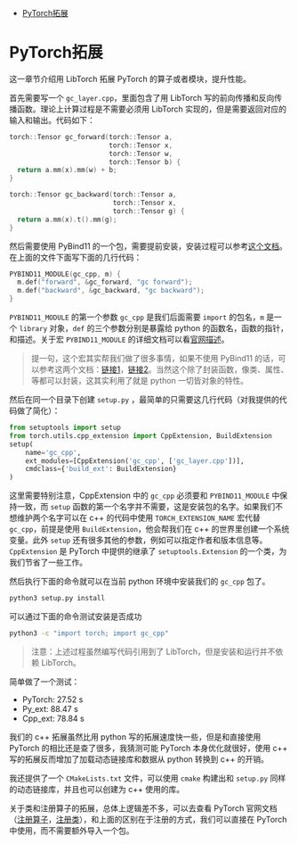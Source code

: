 - [PyTorch拓展](#pytorch拓展)
  

# PyTorch拓展
这一章节介绍用 LibTorch 拓展 PyTorch 的算子或者模块，提升性能。

首先需要写一个 `gc_layer.cpp`，里面包含了用 LibTorch 写的前向传播和反向传播函数。理论上计算过程是不需要必须用 LibTorch 实现的，但是需要返回对应的输入和输出。代码如下：
```cpp
torch::Tensor gc_forward(torch::Tensor a, 
                         torch::Tensor x, 
                         torch::Tensor w,
                         torch::Tensor b) {
  return a.mm(x).mm(w) + b;
}

torch::Tensor gc_backward(torch::Tensor a, 
                          torch::Tensor x, 
                          torch::Tensor g) {
  return a.mm(x).t().mm(g);
}
```

然后需要使用 PyBind11 的一个包，需要提前安装，安装过程可以参考[这个文档](https://pybind11.readthedocs.io/en/stable/installing.html)。在上面的文件下面写下面的几行代码：
```cpp
PYBIND11_MODULE(gc_cpp, m) {
  m.def("forward", &gc_forward, "gc forward");
  m.def("backward", &gc_backward, "gc backward");
}
```
`PYBIND11_MODULE` 的第一个参数 `gc_cpp` 是我们后面需要 `import` 的包名，`m` 是一个 `library` 对象，`def` 的三个参数分别是暴露给 python 的函数名，函数的指针，和描述。关于宏 `PYBIND11_MODULE` 的详细文档可以看[官网描述](https://pybind11.readthedocs.io/en/stable/reference.html#c.PYBIND11_MODULE)。
> 提一句，这个宏其实帮我们做了很多事情，如果不使用 PyBind11 的话，可以参考这两个文档：[链接1](https://docs.python.org/3/extending/extending.html)，[链接2](https://docs.microsoft.com/zh-cn/visualstudio/python/working-with-c-cpp-python-in-visual-studio?view=vs-2022#use-cpython-extensions)。当然这个除了封装函数，像类、属性、等都可以封装，这其实利用了就是 python 一切皆对象的特性。

然后在同一个目录下创建 `setup.py` ，最简单的只需要这几行代码（对我提供的代码做了简化）：
```python
from setuptools import setup
from torch.utils.cpp_extension import CppExtension, BuildExtension
setup(
    name='gc_cpp',
    ext_modules=[CppExtension('gc_cpp', ['gc_layer.cpp'])],
    cmdclass={'build_ext': BuildExtension}
)
```
这里需要特别注意，CppExtension 中的 `gc_cpp` 必须要和 `PYBIND11_MODULE` 中保持一致，而 `setup` 函数的第一个名字并不需要，这是安装包的名字。如果我们不想维护两个名字可以在 c++ 的代码中使用 `TORCH_EXTENSION_NAME` 宏代替 `gc_cpp`，前提是使用 `BuildExtension`，他会帮我们在 c++ 的世界里创建一个系统变量。此外 `setup` 还有很多其他的参数，例如可以指定作者和版本信息等。`CppExtension` 是 PyTorch 中提供的继承了 `setuptools.Extension` 的一个类，为我们节省了一些工作。

然后执行下面的命令就可以在当前 python 环境中安装我们的 `gc_cpp` 包了。
```bash
python3 setup.py install 
```
可以通过下面的命令测试安装是否成功
```bash
python3 -c "import torch; import gc_cpp"
```
> 注意：上述过程虽然编写代码引用到了 LibTorch，但是安装和运行并不依赖 LibTorch。

简单做了一个测试：
* PyTorch: 27.52 s
* Py_ext:  88.47 s
* Cpp_ext: 78.84 s

我们的 c++ 拓展虽然比用 python 写的拓展速度快一些，但是和直接使用 PyTorch 的相比还是查了很多，我猜测可能 PyTorch 本身优化就很好，使用 c++ 写的拓展反而增加了加载动态链接库和数据从 python 转换到 c++ 的开销。

我还提供了一个 `CMakeLists.txt` 文件，可以使用 `cmake` 构建出和 `setup.py` 同样的动态链接库，并且也可以创建为 c++ 使用的库。

关于类和注册算子的拓展，总体上逻辑差不多，可以去查看 PyTorch 官网文档（[注册算子](https://pytorch.org/tutorials/advanced/torch_script_custom_ops.html)，[注册类](https://pytorch.org/tutorials/advanced/torch_script_custom_classes.html)），和上面的区别在于注册的方式，我们可以直接在 PyTorch 中使用，而不需要额外导入一个包。